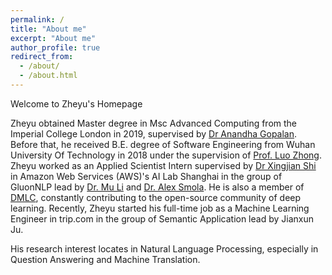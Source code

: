 ```yaml
---
permalink: /
title: "About me"
excerpt: "About me"
author_profile: true
redirect_from:
  - /about/
  - /about.html
---
```



Welcome to Zheyu's Homepage

Zheyu obtained Master degree in Msc Advanced Computing from the Imperial College London in 2019, supervised by [Dr Anandha Gopalan](https://www.imperial.ac.uk/people/a.gopalan). Before that, he received B.E. degree of Software Engineering from Wuhan University Of Technology in 2018 under the supervision of [Prof. Luo Zhong](http://cst.whut.edu.cn/xygk/szdw/201505/t20150527_168516.htm). Zheyu worked as an Applied Scientist Intern supervised by [Dr Xingjian Shi](https://sxjscience.github.io) in Amazon Web Services (AWS)'s AI Lab Shanghai in the group of GluonNLP lead by [Dr. Mu Li](http://www.cs.cmu.edu/~muli/) and [Dr. Alex Smola](https://alex.smola.org/). He is also a member of [DMLC](https://github.com/dmlc), constantly contributing to the open-source community of deep learning. Recently, Zheyu started his full-time job as a Machine Learning Engineer in trip.com in the group of Semantic Application lead by Jianxun Ju.

His research interest locates in Natural Language Processing, especially in Question Answering and Machine Translation.

